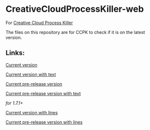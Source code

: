 # CreativeCloudProcessKiller-web
For [Creative Cloud Process Killer](https://github.com/athkiasaris1/Creative-Cloud-Process-Killer)

The files on this repository are for CCPK to check if it is on the latest version.


## Links:

[Current version](https://athkiasaris1.github.io/CreativeCloudProcessKiller-web/currentversion)

[Current version with text](https://athkiasaris1.github.io/CreativeCloudProcessKiller-web/currentversionwtext)

[Current pre-release version](https://athkiasaris1.github.io/CreativeCloudProcessKiller-web/currentprereleaseversion)

[Current pre-release version with text](https://athkiasaris1.github.io/CreativeCloudProcessKiller-web/currentprereleaseversionwtext)

*for 1.7.1+*

[Current version with lines](https://athkiasaris1.github.io/CreativeCloudProcessKiller-web/1.7.1+/currentversionwithlines.html)

[Current pre-release version with lines ](https://athkiasaris1.github.io/CreativeCloudProcessKiller-web/1.7.1+/currentprereleasewithlines.html)
